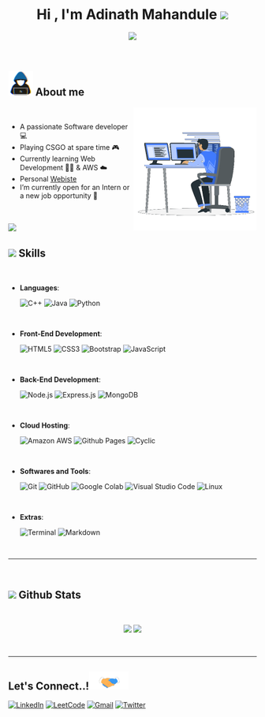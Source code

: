 <h1 align="center"><b>Hi , I'm Adinath Mahandule </b><img src="https://media.giphy.com/media/hvRJCLFzcasrR4ia7z/giphy.gif" width="35"></h1>

<p align="center">
  <a href="https://github.com/DenverCoder1/readme-typing-svg"><img src="https://readme-typing-svg.herokuapp.com?font=Time+New+Roman&color=cyan&size=25&center=true&vCenter=true&width=600&height=100&lines=Software+Developer;Computer+Science+Student;CSGO+Valorant+Noob;Active+Learner/Researcher;Love+to+learn+Read+stuffs....<3"></a>
</p>

<br>

## <picture><img src = "https://github.com/Adinath03/Adinath03/blob/main/Images/about_me.gif?raw=true" width = 50px></picture> **About me**

<picture> <img align="right" src="https://github.com/Adinath03/Adinath03/blob/main/Images/Right_Side.gif?raw=true" width = 250px></picture>

<br>

- A passionate Software developer 💻
- Playing CSGO at spare time 🎮
- Currently learning Web Development 🧑‍💻 & AWS ☁️
- Personal [Webiste](https://adinath03.github.io/Personal-Website/)
- I’m currently open for an Intern or a new job opportunity 🤔

<br>
<br>
<img src="https://user-images.githubusercontent.com/73097560/115834477-dbab4500-a447-11eb-908a-139a6edaec5c.gif"><br>

## <img src="https://media2.giphy.com/media/QssGEmpkyEOhBCb7e1/giphy.gif?cid=ecf05e47a0n3gi1bfqntqmob8g9aid1oyj2wr3ds3mg700bl&rid=giphy.gif" width ="25"><b> Skills</b>

<br>
<p align="center">

- **Languages**:

  ![C++](https://img.shields.io/badge/C++-%2300599C.svg?style=for-the-badge&logo=c%2B%2B&logoColor=white)
  ![Java](https://img.shields.io/badge/Java-%23ED8B00.svg?style=for-the-badge&logo=java&logoColor=white)
  ![Python](https://img.shields.io/badge/Python-%233776AB.svg?style=for-the-badge&logo=python&logoColor=white)

<br>   
    
- **Front-End Development**:

  ![HTML5](https://img.shields.io/badge/HTML5-%23E34F26.svg?style=for-the-badge&logo=html5&logoColor=white)
  ![CSS3](https://img.shields.io/badge/CSS3-%231572B6.svg?style=for-the-badge&logo=css3&logoColor=white)
  ![Bootstrap](https://img.shields.io/badge/Bootstrap-%23563D7C.svg?style=for-the-badge&logo=bootstrap&logoColor=white)
  ![JavaScript](https://img.shields.io/badge/JavaScript-%23F7DF1E.svg?style=for-the-badge&logo=javascript&logoColor=black)

<br>

- **Back-End Development**:

  ![Node.js](https://img.shields.io/badge/Node.js-43853D?style=for-the-badge&logo=node.js&logoColor=white)
  ![Express.js](https://img.shields.io/badge/Express.js-000000?style=for-the-badge&logo=express&logoColor=white)
  ![MongoDB](https://img.shields.io/badge/MongoDB-4EA94B?style=for-the-badge&logo=mongodb&logoColor=white)

<br>

- **Cloud Hosting**:

  ![Amazon AWS](https://img.shields.io/badge/Amazon%20AWS-%23FF9900.svg?style=for-the-badge&logo=amazon-aws&logoColor=white)
  ![Github Pages](https://img.shields.io/badge/GitHub%20Pages-%23327FC7.svg?style=for-the-badge&logo=github&logoColor=white)
  ![Cyclic](https://img.shields.io/badge/Cyclic-FF5733?style=for-the-badge&logo=cyclic&logoColor=white)

<br>

- **Softwares and Tools**:

  ![Git](https://img.shields.io/badge/git-%23F05033.svg?style=for-the-badge&logo=git&logoColor=white)
  ![GitHub](https://img.shields.io/badge/github-%23121011.svg?style=for-the-badge&logo=github&logoColor=white)
  ![Google Colab](https://img.shields.io/badge/Google%20Colab-%23F9AB00.svg?style=for-the-badge&logo=google-colab&logoColor=white)
  ![Visual Studio Code](https://img.shields.io/badge/Visual%20Studio%20Code-0078d7.svg?style=for-the-badge&logo=visual-studio-code&logoColor=white)
  ![Linux](https://img.shields.io/badge/Linux-FCC624?style=for-the-badge&logo=linux&logoColor=black)

<br>

- **Extras**:

  ![Terminal](https://img.shields.io/badge/Terminal-%23054020?style=for-the-badge&logo=gnu-bash&logoColor=white)
  ![Markdown](https://img.shields.io/badge/markdown-%23000000.svg?style=for-the-badge&logo=markdown&logoColor=white)

</p>
<br>

---

<br>

## <img src="https://media.giphy.com/media/iY8CRBdQXODJSCERIr/giphy.gif" width="35"><b> Github Stats </b>

<br>
<p align="center">
  <img src="https://github-readme-stats.vercel.app/api?username=Adinath03&show_icons=true&theme=radical" width="46%" />
  <img src="https://github-readme-streak-stats.herokuapp.com/?user=Adinath03&theme=vision-friendly-dark&hide_border=false" width="50%" />
</p>

<br>

---

## <b> Let's Connect..!</b><img src="https://github.com/Adinath03/Adinath03/blob/main/Images/Hand.gif?raw=true" width ="80">

[![LinkedIn](https://img.shields.io/badge/linkedin-%230077B5.svg?style=for-the-badge&logo=linkedin&logoColor=white)](https://www.linkedin.com/in/adinath-mahandule/)
[![LeetCode](https://img.shields.io/badge/LeetCode-%23FFA116.svg?style=for-the-badge&logo=LeetCode&logoColor=black)](https://leetcode.com/Adinarg/)
[![Gmail](https://img.shields.io/badge/-Gmail-D14836?style=for-the-badge&logo=Gmail&logoColor=white&link=mailto:your.email@gmail.com)](mailto:adinathmahandule.07@gmail.com)
[![Twitter](https://img.shields.io/badge/twitter-%231DA1F2.svg?style=for-the-badge&logo=twitter&logoColor=white)](https://twitter.com/adinath342)
